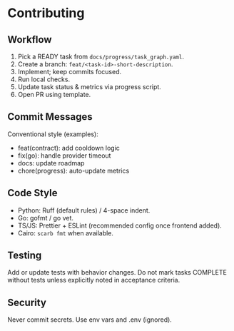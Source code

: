 # Contributing

## Workflow
1. Pick a READY task from `docs/progress/task_graph.yaml`.
2. Create a branch: `feat/<task-id>-short-description`.
3. Implement; keep commits focused.
4. Run local checks.
5. Update task status & metrics via progress script.
6. Open PR using template.

## Commit Messages
Conventional style (examples):
- feat(contract): add cooldown logic
- fix(go): handle provider timeout
- docs: update roadmap
- chore(progress): auto-update metrics

## Code Style
- Python: Ruff (default rules) / 4-space indent.
- Go: gofmt / go vet.
- TS/JS: Prettier + ESLint (recommended config once frontend added).
- Cairo: `scarb fmt` when available.

## Testing
Add or update tests with behavior changes. Do not mark tasks COMPLETE without tests unless explicitly noted in acceptance criteria.

## Security
Never commit secrets. Use env vars and .env (ignored).
